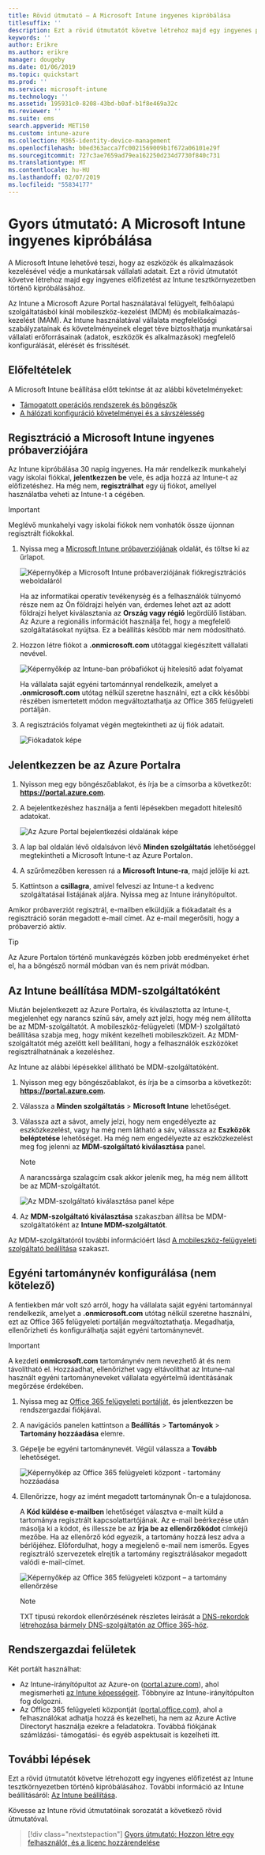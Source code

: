 ```yaml
---
title: Rövid útmutató – A Microsoft Intune ingyenes kipróbálása
titlesuffix: ''
description: Ezt a rövid útmutatót követve létrehoz majd egy ingyenes próbaelőfizetést, megismerheti a támogatott konfigurációkat és hálózati követelményeket, és ha kívánja, saját tartománynevét is konfigurálhatja.
keywords: ''
author: Erikre
ms.author: erikre
manager: dougeby
ms.date: 01/06/2019
ms.topic: quickstart
ms.prod: ''
ms.service: microsoft-intune
ms.technology: ''
ms.assetid: 195931c0-8208-43bd-b0af-b1f8e469a32c
ms.reviewer: ''
ms.suite: ems
search.appverid: MET150
ms.custom: intune-azure
ms.collection: M365-identity-device-management
ms.openlocfilehash: b0ed363acca7fc0021569009b1f672a06101e29f
ms.sourcegitcommit: 727c3ae7659ad79ea162250d234d7730f840c731
ms.translationtype: MT
ms.contentlocale: hu-HU
ms.lasthandoff: 02/07/2019
ms.locfileid: "55834177"
---
```

# <a name="quickstart-try-microsoft-intune-for-free"></a>Gyors útmutató: A Microsoft Intune ingyenes kipróbálása 

A Microsoft Intune lehetővé teszi, hogy az eszközök és alkalmazások kezelésével védje a munkatársak vállalati adatait. Ezt a rövid útmutatót követve létrehoz majd egy ingyenes előfizetést az Intune tesztkörnyezetben történő kipróbálásához.

Az Intune a Microsoft Azure Portal használatával felügyelt, felhőalapú szolgáltatásból kínál mobileszköz-kezelést (MDM) és mobilalkalmazás-kezelést (MAM). Az Intune használatával vállalata megfelelőségi szabályzatainak és követelményeinek eleget téve biztosíthatja munkatársai vállalati erőforrásainak (adatok, eszközök és alkalmazások) megfelelő konfigurálását, elérését és frissítését. 

## <a name="prerequisites"></a>Előfeltételek
A Microsoft Intune beállítása előtt tekintse át az alábbi követelményeket:

   - [Támogatott operációs rendszerek és böngészők](supported-devices-browsers.md) 
   - [A hálózati konfiguráció követelményei és a sávszélesség](network-bandwidth-use.md)

## <a name="sign-up-for-a-microsoft-intune-free-trial"></a>Regisztráció a Microsoft Intune ingyenes próbaverziójára

Az Intune kipróbálása 30 napig ingyenes. Ha már rendelkezik munkahelyi vagy iskolai fiókkal, **jelentkezzen be** vele, és adja hozzá az Intune-t az előfizetéshez. Ha még nem, **regisztrálhat** egy új fiókot, amellyel használatba veheti az Intune-t a cégében.

> [!IMPORTANT]
> Meglévő munkahelyi vagy iskolai fiókok nem vonhatók össze újonnan regisztrált fiókokkal.

1. Nyissa meg a [Microsoft Intune próbaverziójának](https://go.microsoft.com/fwlink/?linkid=2019088) oldalát, és töltse ki az űrlapot.

    ![Képernyőkép a Microsoft Intune próbaverziójának fiókregisztrációs weboldaláról](./media/account-sign-up-site-full-browser.png)

    Ha az informatikai operatív tevékenység és a felhasználók túlnyomó része nem az Ön földrajzi helyén van, érdemes lehet azt az adott földrajzi helyet kiválasztania az **Ország vagy régió** legördülő listában. Az Azure a regionális információt használja fel, hogy a megfelelő szolgáltatásokat nyújtsa. Ez a beállítás később már nem módosítható.

2. Hozzon létre fiókot a **.onmicrosoft.com** utótaggal kiegészített vállalati nevével. 

    ![Képernyőkép az Intune-ban próbafiókot új hitelesítő adat folyamat](./media/account-sign-up-site-user-id.png)

    Ha vállalata saját egyéni tartománnyal rendelkezik, amelyet a **.onmicrosoft.com** utótag nélkül szeretne használni, ezt a cikk későbbi részében ismertetett módon megváltoztathatja az Office 365 felügyeleti portálján.

3. A regisztrációs folyamat végén megtekintheti az új fiók adatait.

    ![Fiókadatok képe](./media/intune-end-of-sign-up-process.png) 

## <a name="sign-in-to-the-azure-portal"></a>Jelentkezzen be az Azure Portalra

1. Nyisson meg egy böngészőablakot, és írja be a címsorba a következőt: **https://portal.azure.com**. 
2. A bejelentkezéshez használja a fenti lépésekben megadott hitelesítő adatokat.

    ![Az Azure Portal bejelentkezési oldalának képe](./media/azure-portal-signin.png)

3. A lap bal oldalán lévő oldalsávon lévő **Minden szolgáltatás** lehetőséggel megtekintheti a Microsoft Intune-t az Azure Portalon.
4. A szűrőmezőben keressen rá a **Microsoft Intune-ra**, majd jelölje ki azt.
5. Kattintson a **csillagra**, amivel felveszi az Intune-t a kedvenc szolgáltatásai listájának aljára. Nyissa meg az Intune irányítópultot.

Amikor próbaverziót regisztrál, e-mailben elküldjük a fiókadatait és a regisztráció során megadott e-mail címet. Az e-mail megerősíti, hogy a próbaverzió aktív.

> [!TIP]
> Az Azure Portalon történő munkavégzés közben jobb eredményeket érhet el, ha a böngésző normál módban van és nem privát módban.

## <a name="set-the-mdm-authority-to-intune"></a>Az Intune beállítása MDM-szolgáltatóként

Miután bejelentkezett az Azure Portalra, és kiválasztotta az Intune-t, megjelenhet egy narancs színű sáv, amely azt jelzi, hogy még nem állította be az MDM-szolgáltatót. A mobileszköz-felügyeleti (MDM-) szolgáltató beállítása szabja meg, hogy miként kezelheti mobileszközeit. Az MDM-szolgáltatót még azelőtt kell beállítani, hogy a felhasználók eszközöket regisztrálhatnának a kezeléshez.

Az Intune az alábbi lépésekkel állítható be MDM-szolgáltatóként.

1. Nyisson meg egy böngészőablakot, és írja be a címsorba a következőt: **https://portal.azure.com**. 
2. Válassza a **Minden szolgáltatás** > **Microsoft Intune** lehetőséget.
3. Válassza azt a sávot, amely jelzi, hogy nem engedélyezte az eszközkezelést, vagy ha még nem látható a sáv, válassza az **Eszközök beléptetése** lehetőséget. Ha még nem engedélyezte az eszközkezelést meg fog jelenni az **MDM-szolgáltató kiválasztása** panel.

    > [!NOTE]
    > A narancssárga szalagcím csak akkor jelenik meg, ha még nem állított be az MDM-szolgáltatót.

    ![Az MDM-szolgáltató kiválasztása panel képe](./media/choose-mdm-authority.png) 

4. Az **MDM-szolgáltató kiválasztása** szakaszban állítsa be MDM-szolgáltatóként az **Intune MDM-szolgáltatót**.

Az MDM-szolgáltatóról további információért lásd [A mobileszköz-felügyeleti szolgáltató beállítása](mdm-authority-set.md) szakaszt.

## <a name="configure-your-custom-domain-name-optional"></a>Egyéni tartománynév konfigurálása (nem kötelező)

A fentiekben már volt szó arról, hogy ha vállalata saját egyéni tartománnyal rendelkezik, amelyet a **.onmicrosoft.com** utótag nélkül szeretne használni, ezt az Office 365 felügyeleti portálján megváltoztathatja. Megadhatja, ellenőrizheti és konfigurálhatja saját egyéni tartománynevét.  

> [!IMPORTANT]
> A kezdeti **onmicrosoft.com** tartománynév nem nevezhető át és nem távolítható el. Hozzáadhat, ellenőrizhet vagy eltávolíthat az Intune-nal használt egyéni tartományneveket vállalata egyértelmű identitásának megőrzése érdekében.

1. Nyissa meg az [Office 365 felügyeleti portálját](https://portal.office.com/Admin/Default.aspx), és jelentkezzen be rendszergazdai fiókjával.

2. A navigációs panelen kattintson a **Beállítás** > **Tartományok** > **Tartomány hozzáadása** elemre.

3. Gépelje be egyéni tartománynevét. Végül válassza a **Tovább** lehetőséget.

   ![Képernyőkép az Office 365 felügyeleti központ - tartomány hozzáadása](./media/domain-custom-add.png)

4. Ellenőrizze, hogy az imént megadott tartománynak Ön-e a tulajdonosa. 
    
    A **Kód küldése e-mailben** lehetőséget választva e-mailt küld a tartománya regisztrált kapcsolattartójának. Az e-mail beérkezése után másolja ki a kódot, és illessze be az **Írja be az ellenőrzőkódot** címkéjű mezőbe. Ha az ellenőrző kód egyezik, a tartomány hozzá lesz adva a bérlőjéhez. Előfordulhat, hogy a megjelenő e-mail nem ismerős. Egyes regisztráló szervezetek elrejtik a tartomány regisztrálásakor megadott valódi e-mail-címet.

   ![Képernyőkép az Office 365 felügyeleti központ – a tartomány ellenőrzése](./media/domain-custom-verify.png)

   > [!NOTE]
   > TXT típusú rekordok ellenőrzésének részletes leírását a [DNS-rekordok létrehozása bármely DNS-szolgáltatón az Office 365-höz](https://support.office.com/article/Create-DNS-records-at-any-DNS-hosting-provider-for-Office-365-7B7B075D-79F9-4E37-8A9E-FB60C1D95166).

## <a name="admin-experiences"></a>Rendszergazdai felületek

Két portált használhat:
- Az Intune-irányítópultot az Azure-on ([portal.azure.com](https://portal.azure.com)), ahol megismerheti [az Intune képességeit](what-is-intune.md). Többnyire az Intune-irányítópulton fog dolgozni.
- Az Office 365 felügyeleti központját ([portal.office.com](https://portal.office.com)), ahol a felhasználókat adhatja hozzá és kezelheti, ha nem az Azure Active Directoryt használja ezekre a feladatokra. Továbbá fiókjának számlázási- támogatási- és egyéb aspektusait is kezelheti itt.

## <a name="next-steps"></a>További lépések

Ezt a rövid útmutatót követve létrehozott egy ingyenes előfizetést az Intune tesztkörnyezetben történő kipróbálásához. További információ az Intune beállításáról: [Az Intune beállítása](setup-steps.md).

Kövesse az Intune rövid útmutatóinak sorozatát a következő rövid útmutatóval.

> [!div class="nextstepaction"]
> [Gyors útmutató: Hozzon létre egy felhasználót, és a licenc hozzárendelése](quickstart-create-user.md)
